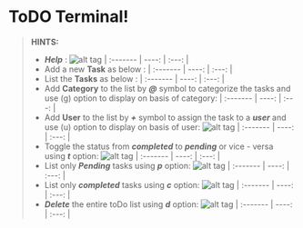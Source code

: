 ToDO Terminal!
===================
> **HINTS:**
> - ***Help*** :
>![alt tag](https://github.com/shameerb/ToDo-terminal/tree/master/images/h.png)
| :------- | ----: | :---: |
> - Add a new **Task** as below :
| :------- | ----: | :---: |
> - List the **Tasks** as below :
| :------- | ----: | :---: |
> - Add **Category** to the list by ***@*** symbol to categorize the tasks and use (g) option to display on basis of category:
>| :------- | ----: | :---: |
> - Add **User** to the list by ***+*** symbol to assign the task to a ***user*** and use (u) option to display on basis of user:
>![alt tag](https://github.com/shameerb/ToDo-terminal/tree/master/images/l.png)
| :------- | ----: | :---: |
> - Toggle the status from ***completed*** to ***pending*** or vice - versa using ***t*** option:
>![alt tag](https://github.com/shameerb/ToDo-terminal/tree/master/images/t.png)
| :------- | ----: | :---: |
> - List only ***Pending*** tasks using ***p*** option:
>![alt tag](https://github.com/shameerb/ToDo-terminal/tree/master/images/p.png)
| :------- | ----: | :---: |
> - List only ***completed*** tasks using ***c*** option:
>![alt tag](https://github.com/shameerb/ToDo-terminal/tree/master/images/c.png)
| :------- | ----: | :---: |
> - ***Delete*** the entire toDo list using ***d*** option:
>![alt tag](https://github.com/shameerb/ToDo-terminal/tree/master/images/d.png)
| :------- | ----: | :---: |

